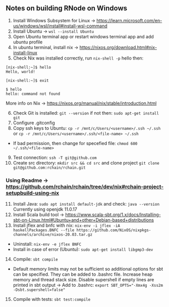 ## Notes on building RNode on Windows
1. Install Windows Subsystem for Linux -> https://learn.microsoft.com/en-us/windows/wsl/install#install-wsl-command
2. Install Ubuntu -> `wsl --install Ubuntu`
3. Open Ubuntu terminal app or restart windows terminal app and add ubuntu profile
4. In ubuntu terminal, install nix -> https://nixos.org/download.html#nix-install-linux
5. Check Nix was installed correctly, run `nix-shell -p` hello then:
```
[nix-shell:~]$ hello
Hello, world!

[nix-shell:~]$ exit

$ hello
hello: command not found
```
More info on Nix -> https://nixos.org/manual/nix/stable/introduction.html

6. Check Git is installed: `git --version` if not then: `sudo apt-get install git`
7. Configure .gitconfig
8. Copy ssh keys to Ubuntu: `cp -r /mnt/c/Users/<username>/.ssh ~/.ssh` or `cp -r /mnt/c/Users/<username>/.ssh/<file-name> ~/.ssh`
- If bad permission, then change for specefied file: `chmod 600 ~/.ssh/<file-name>`
9. Test connection: `ssh -T git@github.com`
10. Create src directory: `mkdir src && cd src` and clone project `git clone git@github.com:rchain/rchain.git`
### Using Readme -> https://github.com/rchain/rchain/tree/dev/nix#rchain-project-setupbuild-using-nix
11. Install Java: `sudo apt install default-jdk` and check: `java --version` Currently using openjdk 11.0.17
12. Install Scala build tool -> https://www.scala-sbt.org/1.x/docs/Installing-sbt-on-Linux.html#Ubuntu+and+other+Debian-based+distributions
13. Install jflex and bnfc with nix: `nix-env -i jflex -iA haskellPackages.BNFC --file https://github.com/NixOS/nixpkgs-channels/archive/nixos-20.03.tar.gz`
- Uninstall: `nix-env -e jflex BNFC`
- Install in case of error (Ubuntu): `sudo apt-get install libgmp3-dev`
14. Compile: `sbt compile`
- Default memory limits may not be sufficient so additional options for sbt can be specified. They can be added to .bashrc file. Increase heap memory and thread stack size. Disable supershell if empty lines are printed in sbt output -> Add to .bashrc: `export SBT_OPTS="-Xmx4g -Xss2m -Dsbt.supershell=false"`
15. Compile with tests: `sbt test:compile`
